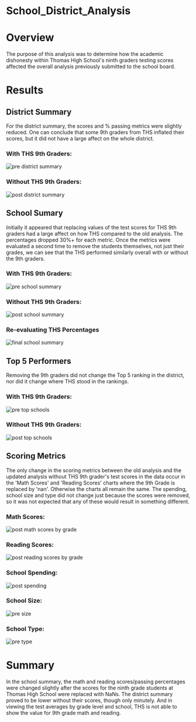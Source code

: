 # School_District_Analysis

# Overview
The purpose of this analysis was to determine how the academic dishonesty within Thomas High School's ninth graders testing scores affected the overall analysis previously submitted to the school board.

# Results

## District Summary
For the district summary, the scores and % passing metrics were slightly reduced. One can conclude that some 9th graders from THS inflated their scores, but it did not have a large affect on the whole district.

### With THS 9th Graders:

![pre district summary](https://user-images.githubusercontent.com/71397190/97233027-425ae900-17ac-11eb-9823-52be14d5249a.PNG)

### Without THS 9th Graders:

![post district summary](https://user-images.githubusercontent.com/71397190/97233018-4129bc00-17ac-11eb-9eee-be2e273c9af9.PNG)

## School Sumary
Initially it appeared that replacing values of the test scores for THS 9th graders had a large affect on how THS compared to the old analysis. The percentages dropped 30%+ for each metric. Once the metrics were evaluated a second time to remove the students themselves, not just their grades, we can see that the THS performed similarly overall with or without the 9th graders.

### With THS 9th Graders:

![pre school summary](https://user-images.githubusercontent.com/71397190/97233028-425ae900-17ac-11eb-9553-b4dceb3a5585.PNG)

### Without THS 9th Graders:

![post school summary](https://user-images.githubusercontent.com/71397190/97233022-41c25280-17ac-11eb-96ac-3c745c16b7d6.PNG)

### Re-evaluating THS Percentages

![final school summary](https://user-images.githubusercontent.com/71397190/97234614-2f95e380-17af-11eb-9896-375e611bb523.PNG)

## Top 5 Performers
Removing the 9th graders did not change the Top 5 ranking in the district, nor did it change where THS stood in the rankings.

### With THS 9th Graders:

![pre top schools](https://user-images.githubusercontent.com/71397190/97233030-42f37f80-17ac-11eb-8bd6-480694e39110.PNG)

### Without THS 9th Graders:

![post top schools](https://user-images.githubusercontent.com/71397190/97233026-425ae900-17ac-11eb-9292-b45cde286624.PNG)

## Scoring Metrics 
The only change in the scoring metrics between the old analysis and the updated analysis without THS 9th grader's test scores in the data occur in the 'Math Scores' and 'Reading Scores' charts where the 9th Grade is replaced by 'nan'. Otherwise the charts all remain the same. The spending, school size and type did not change just because the scores were removed, so it was not expected that any of these would result in something different. 

### Math Scores:

![post math scores by grade](https://user-images.githubusercontent.com/71397190/97233020-41c25280-17ac-11eb-92ad-32f8b308d8c0.PNG)

### Reading Scores:

![post reading scores by grade](https://user-images.githubusercontent.com/71397190/97233021-41c25280-17ac-11eb-9582-e999e223ec56.PNG)

### School Spending:

![post spending](https://user-images.githubusercontent.com/71397190/97233024-41c25280-17ac-11eb-85de-c63756e30865.PNG)

### School Size:

![pre size](https://user-images.githubusercontent.com/71397190/97233029-425ae900-17ac-11eb-9237-a195296fe4e1.PNG)

### School Type:

![pre type](https://user-images.githubusercontent.com/71397190/97233032-42f37f80-17ac-11eb-995c-c449fcc4fb62.PNG)

# Summary
In the school summary, the math and reading scores/passing percentages were changed slightly after the scores for the ninth grade students at Thomas High School were replaced with NaNs. The district summary proved to be lower without their scores, though only minutely. And in viewing the test averages by grade level and school, THS is not able to show the value for 9th grade math and reading. 



